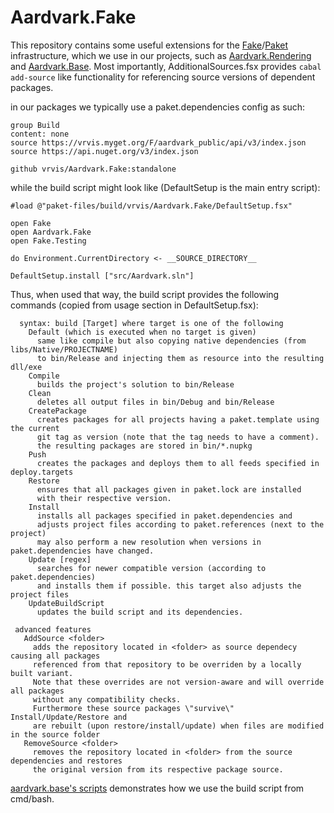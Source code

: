 # Aardvark.Fake

This repository contains some useful extensions for the [Fake][1]/[Paket][2] infrastructure, 
which we use in our projects, such as [Aardvark.Rendering][3] and [Aardvark.Base][4].
Most importantly, AdditionalSources.fsx provides ``cabal add-source`` like functionality for referencing source versions of dependent packages.

in our packages we typically use a paket.dependencies config as such:

```
group Build
content: none
source https://vrvis.myget.org/F/aardvark_public/api/v3/index.json
source https://api.nuget.org/v3/index.json

github vrvis/Aardvark.Fake:standalone 
```

while the build script might look like (DefaultSetup is the main entry script):

```
#load @"paket-files/build/vrvis/Aardvark.Fake/DefaultSetup.fsx"

open Fake
open Aardvark.Fake
open Fake.Testing

do Environment.CurrentDirectory <- __SOURCE_DIRECTORY__

DefaultSetup.install ["src/Aardvark.sln"]
```

Thus, when used that way, the build script provides the following commands (copied from usage section in DefaultSetup.fsx):

```
  syntax: build [Target] where target is one of the following
    Default (which is executed when no target is given)
      same like compile but also copying native dependencies (from libs/Native/PROJECTNAME)
      to bin/Release and injecting them as resource into the resulting dll/exe
    Compile
      builds the project's solution to bin/Release
    Clean
      deletes all output files in bin/Debug and bin/Release
    CreatePackage
      creates packages for all projects having a paket.template using the current
      git tag as version (note that the tag needs to have a comment).
      the resulting packages are stored in bin/*.nupkg
    Push
      creates the packages and deploys them to all feeds specified in deploy.targets
    Restore
      ensures that all packages given in paket.lock are installed
      with their respective version.
    Install
      installs all packages specified in paket.dependencies and
      adjusts project files according to paket.references (next to the project)
      may also perform a new resolution when versions in paket.dependencies have changed.
    Update [regex]
      searches for newer compatible version (according to paket.dependencies)
      and installs them if possible. this target also adjusts the project files
    UpdateBuildScript
      updates the build script and its dependencies.

 advanced features
   AddSource <folder>
     adds the repository located in <folder> as source dependecy causing all packages
     referenced from that repository to be overriden by a locally built variant.
     Note that these overrides are not version-aware and will override all packages
     without any compatibility checks.
     Furthermore these source packages \"survive\" Install/Update/Restore and
     are rebuilt (upon restore/install/update) when files are modified in the source folder
   RemoveSource <folder>
     removes the repository located in <folder> from the source dependencies and restores
     the original version from its respective package source.
```

[aardvark.base's scripts](https://github.com/vrvis/aardvark.base/blob/master/build.cmd) demonstrates how we use the build script from cmd/bash.

[1]: http://fsharp.github.io/FAKE/
[2]: https://github.com/fsprojects/Paket
[3]: https://github.com/vrvis/aardvark.rendering
[4]: https://github.com/vrvis/aardvark

